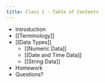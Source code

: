 ```yaml
---
title: Class 1 - Table of Contents
---
```


- Introduction
- [[Terminology]]
- [[Data Types]]
	- [[Numeric Data]]
	- [[Date and Time Data]]
	- [[String Data]]
- Homework
- Questions?